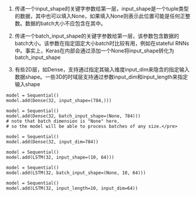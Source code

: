 1. 传递一个input_shape的关键字参数给第一层，input_shape是一个tuple类型的数据，其中也可以填入None，如果填入None则表示此位置可能是任何正整数。数据的batch大小不应包含在其中。

2. 传递一个batch_input_shape的关键字参数给第一层，该参数包含数据的batch大小。该参数在指定固定大小batch时比较有用，例如在stateful RNNs中。事实上，Keras在内部会通过添加一个None将input_shape转化为batch_input_shape

3. 有些2D层，如Dense，支持通过指定其输入维度input_dim来隐含的指定输入数据shape。一些3D的时域层支持通过参数input_dim和input_length来指定输入shape

```
model = Sequential()
model.add(Dense(32, input_shape=(784,)))

model = Sequential()
model.add(Dense(32, batch_input_shape=(None, 784)))
# note that batch dimension is "None" here,
# so the model will be able to process batches of any size.</pre>

model = Sequential()
model.add(Dense(32, input_dim=784))
```

```
model = Sequential()
model.add(LSTM(32, input_shape=(10, 64)))

model = Sequential()
model.add(LSTM(32, batch_input_shape=(None, 10, 64)))

model = Sequential()
model.add(LSTM(32, input_length=10, input_dim=64))
```
